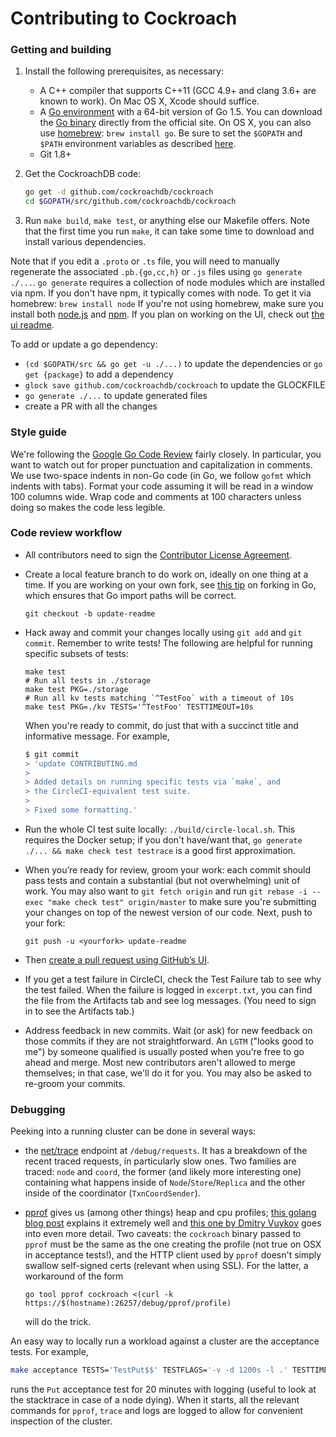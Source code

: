 # Contributing to Cockroach

### Getting and building

1.  Install the following prerequisites, as necessary:
    - A C++ compiler that supports C++11 (GCC 4.9+ and clang 3.6+ are known to work). On Mac OS X, Xcode should suffice.
    - A [Go environment](http://golang.org/doc/code.html) with a 64-bit version of Go 1.5. You can download the [Go binary](https://golang.org/dl/) directly from the official site. On OS X, you can also use [homebrew](http://brew.sh): `brew install go`. Be sure to set the `$GOPATH` and `$PATH` environment variables as described [here](https://golang.org/doc/code.html#GOPATH).
    - Git 1.8+

2.  Get the CockroachDB code:

    ```bash
    go get -d github.com/cockroachdb/cockroach
    cd $GOPATH/src/github.com/cockroachdb/cockroach
    ```

3.  Run `make build`, `make test`, or anything else our Makefile offers. Note that the first time you run `make`, it can take some time to download and install various dependencies.

Note that if you edit a `.proto` or `.ts` file, you will need to manually regenerate the associated `.pb.{go,cc,h}` or `.js` files using `go generate ./...`.
`go generate` requires a collection of node modules which are installed via npm. If you don't have npm, it typically comes with node. To get it via homebrew:
`brew install node`
If you're not using homebrew, make sure you install both [node.js](https://nodejs.org/) and [npm](https://www.npmjs.com/).
If you plan on working on the UI, check out [the ui readme](ui).

To add or update a go dependency:
- `(cd $GOPATH/src && go get -u ./...)` to update the dependencies or `go get {package}` to add a dependency
- `glock save github.com/cockroachdb/cockroach` to update the GLOCKFILE
- `go generate ./...` to update generated files
- create a PR with all the changes

### Style guide
We're following the [Google Go Code Review](https://code.google.com/p/go-wiki/wiki/CodeReviewComments) fairly closely. In particular, you want to watch out for proper punctuation and capitalization in comments. We use two-space indents in non-Go code (in Go, we follow `gofmt` which indents with tabs). Format your code assuming it will be read in a window 100 columns wide. Wrap code and comments at 100 characters unless doing so makes the code less legible.

### Code review workflow

+ All contributors need to sign the
  [Contributor License Agreement](https://cla-assistant.io/cockroachdb/cockroach).

+ Create a local feature branch to do work on, ideally on one thing at a time.
  If you are working on your own fork, see
  [this tip](http://blog.campoy.cat/2014/03/github-and-go-forking-pull-requests-and.html)
  on forking in Go, which ensures that Go import paths will be correct.

  `git checkout -b update-readme`

+ Hack away and commit your changes locally using `git add` and `git commit`. Remember to write tests! The following are helpful for running specific subsets of tests:
  ```
  make test
  # Run all tests in ./storage
  make test PKG=./storage
  # Run all kv tests matching `^TestFoo` with a timeout of 10s
  make test PKG=./kv TESTS='^TestFoo' TESTTIMEOUT=10s
  ```

  When you're ready to commit, do just that with a succinct title and informative
  message. For example,

  ```bash
  $ git commit
  > 'update CONTRIBUTING.md
  >
  > Added details on running specific tests via `make`, and
  > the CircleCI-equivalent test suite.
  >
  > Fixed some formatting.'
  ```

+ Run the whole CI test suite locally: `./build/circle-local.sh`. This requires the Docker setup; if you don't have/want that, `go generate ./... && make check test testrace` is a good first approximation.

+ When you’re ready for review, groom your work: each commit should pass tests and contain a substantial (but not overwhelming) unit of work. You may also want to `git fetch origin` and run `git rebase -i --exec "make check test" origin/master` to make sure you're submitting your changes on top of the newest version of our code. Next, push to your fork:

  `git push -u <yourfork> update-readme`

+ Then [create a pull request using GitHub’s UI](https://help.github.com/articles/creating-a-pull-request).

+ If you get a test failure in CircleCI, check the Test Failure tab to see why the test failed. When the failure is logged in `excerpt.txt`, you can find the file from the Artifacts tab and see log messages. (You need to sign in to see the Artifacts tab.)

+ Address feedback in new commits. Wait (or ask) for new feedback on those commits if they are not straightforward. An `LGTM` ("looks good to me") by someone qualified is usually posted when you're free to go ahead and merge. Most new contributors aren't allowed to merge themselves; in that case, we'll do it for you. You may also be asked to re-groom your commits.


### Debugging

Peeking into a running cluster can be done in several ways:

* the [net/trace](https://godoc.org/golang.org/x/net/trace) endpoint at `/debug/requests`.
  It has a breakdown of the recent traced requests, in particularly slow ones. Two families are traced: `node` and `coord`, the former (and likely more interesting one) containing what happens inside of `Node`/`Store`/`Replica` and the other inside of the coordinator (`TxnCoordSender`).
* [pprof](https://golang.org/pkg/net/http/pprof/) gives us (among other things) heap and cpu profiles; [this golang blog post](http://blog.golang.org/profiling-go-programs) explains it extremely well and [this one by Dmitry Vuykov](https://software.intel.com/en-us/blogs/2014/05/10/debugging-performance-issues-in-go-programs) goes into even more detail. Two caveats: the `cockroach` binary passed to `pprof` must be the same as the one creating the profile (not true on OSX in acceptance tests!), and the HTTP client used by `pprof` doesn't simply swallow self-signed certs (relevant when using SSL). For the latter, a workaround of the form

  ```
  go tool pprof cockroach <(curl -k https://$(hostname):26257/debug/pprof/profile)
  ```
  will do the trick.

An easy way to locally run a workload against a cluster are the acceptance tests.
For example,

```bash
make acceptance TESTS='TestPut$$' TESTFLAGS='-v -d 1200s -l .' TESTTIMEOUT=1210s
```

runs the `Put` acceptance test for 20 minutes with logging (useful to look at the stacktrace in case of a node dying). When it starts, all the relevant commands for `pprof`, `trace` and logs are logged to allow for convenient inspection of the cluster.
